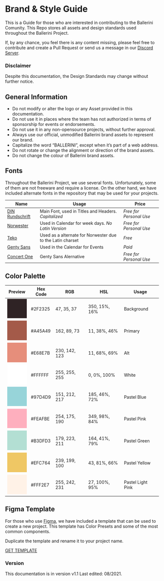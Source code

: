 # Brand & Style Guide
This is a Guide for those who are interested in contributing to the Ballerini Comunity. This Repo stores all assets and design standards used throughout the Ballerini Project.

If, by any chance, you feel there is any content missing, please feel free to contribute and create a Pull Request or send us a message in our [Discord Server](https://discord.gg/ballerini).

### Disclaimer
Despite this documentation, the Design Standards may change without further notice.

## General Information
 - Do not modify or alter the logo or any Asset provided in this documentation.
 - Do not use it in places where the team has not authorized in terms of sponsorship for events or endorsements.
 - Do not use it in any non-opensource projects, without further approval.
 - Always use our official, unmodified Ballerini brand assets to represent our brand.
 - Capitalize the word “BALLERINI”, except when it’s part of a web address.
 - Do not rotate or change the alignment or direction of the brand assets.
 - Do not change the colour of Ballerini brand assets.

## Fonts
Throughout the Ballerini Project, we use several fonts. Unfortunately, some of them are not freeware and require a license. On the other hand, we have included alternate fonts in the repository that may be used for your projects.

| Name | Usage | Price |
|---------|----------|-------|
|[DIN Rundschrift](https://www.wfonts.com/font/din-rundschrift)| Main Font, used in Titles and Headers. *Capitalized*| *Free for Personal Use*
|[Norwester](https://www.fontsquirrel.com/fonts/norwester)| Used in Calendar for week days. *No Latin Version* | *Free for Personal Use*
|[Teko](https://fonts.google.com/specimen/Teko)| Used as a alternate for Norwester due to the Latin charset | *Free*
|[Genty Sans](https://creativemarket.com/Flavortype/5150494-Genty-Bold-Rounded-Typeface?u=jack.john)| Used in the Calendar for Events | *Paid*
|[Concert One](https://fonts.google.com/specimen/Concert+One)| Genty Sans Alernative | *Free for Personal Use*

## Color Palette

| Preview | Hex Code | RGB | HSL | Usage |
|---------|----------|-----|-----|-------|
|<img src="./palette/2F2325.png" width="64" alt=""/>|#2F2325|47, 35, 37|350, 15%, 16%|Background|
|<img src="./palette/A45A49.png" width="64" alt=""/>|#A45A49|162, 89, 73|11, 38%, 46%|Primary|
|<img src="./palette/E68E7B.png" width="64" alt=""/>|#E68E7B|230, 142, 123|11, 68%, 69%|Alt|
|<img src="./palette/FFFFFF.png" width="64" alt=""/>|#FFFFFF|255, 255, 255|0, 0%, 100%|White|
|<img src="./palette/97D4D9.png" width="64" alt=""/>|#97D4D9|151, 212, 217|185, 46%, 72%|Pastel Blue|
|<img src="./palette/FEAFBE.png" width="64" alt=""/>|#FEAFBE|254, 175, 190|349, 98%, 84%|Pastel Pink|
|<img src="./palette/B3DFD3.png" width="64" alt=""/>|#B3DFD3|179, 223, 211|164, 41%, 79%|Pastel Green|
|<img src="./palette/EFC764.png" width="64" alt=""/>|#EFC764|239, 199, 100|43, 81%, 66%|Pastel Yellow|
|<img src="./palette/FFF2E7.png" width="64" alt=""/>|#FFF2E7|255, 242, 231|27, 100%, 95%|Pastel Light Pink|

## Figma Template

For those who use [Figma](www.figma.com), we have included a template that can be used to create a new project. This template has Color Presets and some of the most common components.

Duplicate the template and rename it to your project name.

[GET TEMPLATE](https://www.figma.com/file/6h1AgZe3I5lYmD3mxu9cjR/Ballerini-Style-Guide/duplicate)

### Version

This documentation is in version v1.1 Last edited: 08/2021. 
